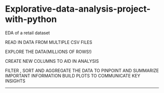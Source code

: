 # Explorative-data-analysis-project-with-python
EDA of a retail dataset

READ IN DATA FROM MULTIPLE CSV FILES

EXPLORE THE DATA(MILLIONS OF ROWS!)

CREATE NEW COLUMNS TO AID IN ANALYSIS

FILTER , SORT AND AGGREGATE THE DATA TO PINPOINT AND SUMMARIZE IMPORTANT INFORMATION
BUILD PLOTS TO COMMUNICATE KEY INSIGHTS

------------------------------------

